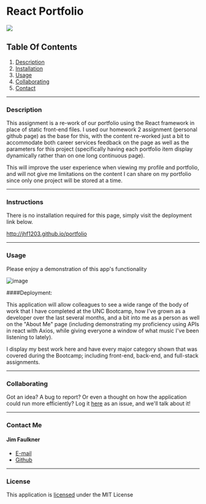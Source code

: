 # React Portfolio

![](https://img.shields.io/badge/License-MIT-yellowgreen)

## Table Of Contents

1.  [Description](#description)
2.  [Installation](#installation)
3.  [Usage](#usage)
4.  [Collaborating](#collaborating)
5.  [Contact](#contact)

---

### Description

This assignment is a re-work of our portfolio using the React framework in place of static front-end files. I used our homework 2 assignment (personal github page) as the base for this, with the content re-worked just a bit to accommodate both career services feedback on the page as well as the parameters for this project (specifically having each portfolio item display dynamically rather than on one long continuous page).

This will improve the user experience when viewing my profile and portfolio, and will not give me limitations on the content I can share on my portfolio since only one project will be stored at a time.

---

### Instructions

There is no installation required for this page, simply visit the deployment link below.

http://jhf1203.github.io/portfolio

---

### Usage

Please enjoy a demonstration of this app's functionality

![image](./portfolio/src/assets/demo-gifs/demo-gif.gif)

####Deployment:

This application will allow colleagues to see a wide range of the body of work that I have completed at the UNC Bootcamp, how I've grown as a developer over the last several months, and a bit into me as a person as well on the "About Me" page (including demonstrating my proficiency using APIs in react with Axios, while giving everyone a window of what music I've been listening to lately).

I display my best work here and have every major category shown that was covered during the Bootcamp; including front-end, back-end, and full-stack assignments.

---

### Collaborating

Got an idea? A bug to report? Or even a thought on how the application could run more efficiently? Log it [here](https://github.com/jhf1203/portfolio/issues) as an issue, and we'll talk about it!

---

### Contact Me

#### Jim Faulkner

- [E-mail](mailto:jhf1203@gmail.com)
- [Github](jhf1203)

---

### License

This application is [licensed](https://opensource.org/licenses/MIT) under the MIT License
